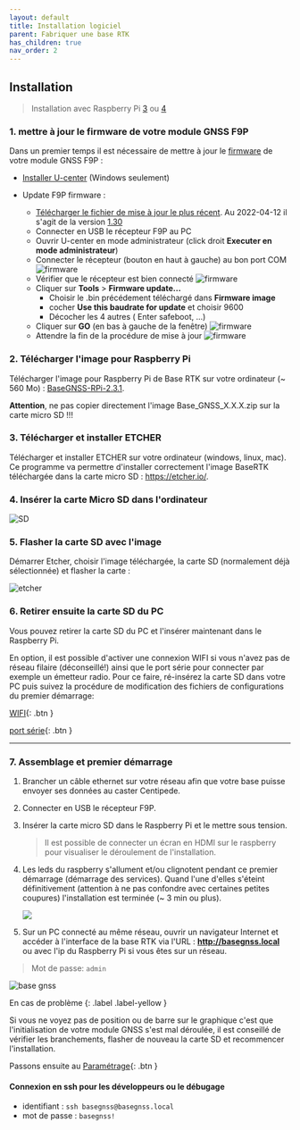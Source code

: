 ```yaml
---
layout: default
title: Installation logiciel
parent: Fabriquer une base RTK
has_children: true
nav_order: 2
---
```


## Installation

> Installation avec Raspberry Pi [3](https://www.kubii.fr/les-cartes-raspberry-pi/2119-raspberry-pi-3-modele-b-1-gb-kubii-713179640259.html) ou [4](https://www.kubii.fr/les-cartes-raspberry-pi/2770-nouveau-raspberry-pi-4-modele-b-1gb-kubii-0765756931168.html)

### 1. mettre à jour le firmware de votre module GNSS F9P

Dans un premier temps il est nécessaire de mettre à jour le [firmware](https://fr.wikipedia.org/wiki/Firmware) de votre module GNSS F9P :

* [Installer U-center](https://www.u-blox.com/en/product/u-center) (Windows seulement)

* Update F9P firmware :
  * [Télécharger le fichier de mise à jour le plus récent](https://www.u-blox.com/en/product/zed-f9p-module?file_category=Firmware%2520Update). Au 2022-04-12 il s'agit de la version [1.30](https://content.u-blox.com/sites/default/files/UBX_F9_100_HPG130.aa1ce2137147f95bbde5532f1b495848.bin)
  * Connecter en USB le récepteur F9P au PC
  * Ouvrir U-center en mode administrateur (click droit **Executer en mode administrateur**)
  * Connecter le récepteur (bouton en haut à gauche) au bon port COM
![firmware](https://gblobscdn.gitbook.com/assets%2F-LYSZeu4HjB-NrVI4riL%2F-LYbICDde_PqBQRMcCsl%2F-LYbIddBqnC-aXKJ1bxh%2FSans-titre-1.png?alt=media&token=240244db-09d5-40e8-9735-869651b9198e)
  * Vérifier que le récepteur est bien connecté
![firmware](https://gblobscdn.gitbook.com/assets%2F-LYSZeu4HjB-NrVI4riL%2F-LYbGvHfj8nIN6gywxBz%2F-LYbHSKTiJZ0j0qAf-5e%2Ficon_blink.png?alt=media&token=0f35cbc4-ce5a-4d3b-90f4-ecadc5a36821)
  * Cliquer sur **Tools** > **Firmware update...**
    * Choisir le .bin précédement téléchargé dans **Firmware image**
    * cocher **Use this baudrate for update** et choisir 9600
    * Décocher les 4 autres ( Enter safeboot, ...)
  * Cliquer sur **GO** (en bas à gauche de la fenêtre)
![firmware](https://gblobscdn.gitbook.com/assets%2F-LYSZeu4HjB-NrVI4riL%2F-LZ5-tu1J0X8sog9Xvkf%2F-LZ527USiWMS3Pjo5SXY%2Fstep4.png?alt=media&token=2e76981e-8874-4151-9c48-f5fa07cdcd69)
  * Attendre la fin de la procédure de mise à jour
![firmware](https://gblobscdn.gitbook.com/assets%2F-LYSZeu4HjB-NrVI4riL%2F-LZ52KPCRzypMK4cqtQW%2F-LZ52Z_bl9GHQP8dz7By%2Fstep6.png?alt=media&token=f8f7240b-79b4-4856-87ea-26e12c1aac36)

### 2. Télécharger l'image pour Raspberry Pi

Télécharger l'image pour Raspberry Pi de Base RTK sur votre ordinateur (~ 560 Mo) : [BaseGNSS-RPi-2.3.1](https://github.com/jancelin/pi-gen_RTKbase/releases/download/BaseGNSS-RPi-2.3.1/RTKBaseGNSS_2_3_1.zip). 

**Attention**, ne pas copier directement l'image Base_GNSS_X.X.X.zip sur la carte micro SD !!!

### 3. Télécharger et installer ETCHER 

Télécharger et installer ETCHER sur votre ordinateur (windows, linux, mac). Ce programme va permettre d'installer correctement l'image BaseRTK téléchargée dans la carte micro SD : <https://etcher.io/>.

### 4. Insérer la carte Micro SD dans l'ordinateur 

   ![SD](https://encrypted-tbn0.gstatic.com/images?q=tbn:ANd9GcRrqS8MhQYdjrRmaYZS-RCtgLIrhB8gdLaxUmAfey96t6YpopQr)

### 5. Flasher la carte SD avec l'image

Démarrer Etcher, choisir l'image téléchargée, la carte SD (normalement déjà sélectionnée) et flasher la carte :

   ![etcher](https://jancelin.github.io/docs-centipedeRTK/assets/images/install/etcher.png)

### 6. Retirer ensuite la carte SD du PC

Vous pouvez retirer la carte SD du PC et l'insérer maintenant dans le Raspberry Pi.

En option, il est possible d'activer une connexion WIFI si vous n'avez pas de réseau filaire (déconseillé!) ainsi que le port série pour connecter par exemple un émetteur radio. Pour ce faire, ré-insérez la carte SD dans votre PC puis suivez la procédure de modification des fichiers de configurations du premier démarrage:

[WIFI](wifi){: .btn }

[port série](port_serie){: .btn }

----

### 7. Assemblage et premier démarrage

1. Brancher un câble ethernet sur votre réseau afin que votre base puisse envoyer ses données au caster Centipede.
2. Connecter en USB le récepteur F9P.
3. Insérer la carte micro SD dans le Raspberry Pi et le mettre sous tension. 

    > Il est possible de connecter un écran en HDMI sur le raspberry pour visualiser le déroulement de l'installation. 

4. Les leds du raspberry s'allument et/ou clignotent pendant ce premier démarrage (démarrage des services). Quand l'une d'elles s'éteint définitivement (attention à ne pas confondre avec certaines petites coupures) l'installation est terminée (~ 3 min ou plus).

    ![](https://projects-static.raspberrypi.org/projects/raspberry-pi-setting-up/3addc4ca2ca0b7c999bdb03a46801a729614b235/en/images/pi-plug-in.gif)

5. Sur un PC connecté au même réseau, ouvrir un navigateur Internet et accéder à l'interface de la base RTK via l'URL : **<http://basegnss.local>** ou avec l'ip du Raspberry Pi si vous êtes sur un réseau.

> Mot de passe: ```admin```

![base gnss](https://jancelin.github.io/docs-centipedeRTK/assets/images/basegnss/basegnss.gif)

En cas de problème
{: .label .label-yellow }

Si vous ne voyez pas de position ou de barre sur le graphique c'est que l'initialisation de votre module GNSS s'est mal déroulée, il est conseillé de vérifier les branchements, flasher de nouveau la carte SD et recommencer l'installation.

Passons ensuite au [Paramétrage](Parametrage){: .btn }

#### Connexion en ssh pour les développeurs ou le débugage

* identifiant : `ssh basegnss@basegnss.local`
* mot de passe : `basegnss!`

